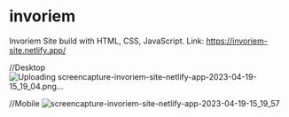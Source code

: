 # invoriem
Invoriem Site build with HTML, CSS, JavaScript.
Link: https://invoriem-site.netlify.app/

//Desktop
![Uploading screencapture-invoriem-site-netlify-app-2023-04-19-15_19_04.png…]()

//Mobile
![screencapture-invoriem-site-netlify-app-2023-04-19-15_19_57](https://user-images.githubusercontent.com/101928596/233087452-b8820db3-9d1e-4bef-a3e9-202b58f68fda.png)
